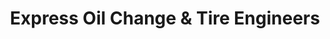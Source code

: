---
title: "Express Oil Change & Tire Engineers"
url: /pelham/express-oil-change-and-tire-engineers/
shop: tyres
---